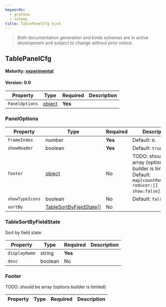 ```yaml
---
keywords:
  - grafana
  - schema
title: TablePanelCfg kind
---
```

> Both documentation generation and kinds schemas are in active development and subject to change without prior notice.

## TablePanelCfg

#### Maturity: [experimental](../../../maturity/#experimental)
#### Version: 0.0



| Property       | Type                    | Required | Description |
|----------------|-------------------------|----------|-------------|
| `PanelOptions` | [object](#paneloptions) | **Yes**  |             |

### PanelOptions

| Property        | Type                                              | Required | Description                                                                                               |
|-----------------|---------------------------------------------------|----------|-----------------------------------------------------------------------------------------------------------|
| `frameIndex`    | number                                            | **Yes**  | Default: `0`.                                                                                             |
| `showHeader`    | boolean                                           | **Yes**  | Default: `true`.                                                                                          |
| `footer`        | [object](#footer)                                 | No       | TODO: should be array (options builder is limited) Default: `map[countRows:false reducer:[] show:false]`. |
| `showTypeIcons` | boolean                                           | No       | Default: `false`.                                                                                         |
| `sortBy`        | [TableSortByFieldState](#tablesortbyfieldstate)[] | No       |                                                                                                           |

### TableSortByFieldState

Sort by field state

| Property      | Type    | Required | Description |
|---------------|---------|----------|-------------|
| `displayName` | string  | **Yes**  |             |
| `desc`        | boolean | No       |             |

### Footer

TODO: should be array (options builder is limited)

| Property | Type | Required | Description |
|----------|------|----------|-------------|


